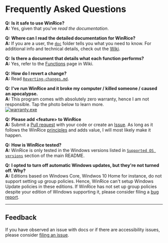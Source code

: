 # Frequently Asked Questions

**Q:** **Is it safe to use WinRice?**  
**A:** Yes, given that you've _read the documentation_.

**Q:** **Where can I read the detailed documentation for WinRice?**  
**A:** If you are a user, the [`doc`](https://github.com/pratyakshm/WinRice/tree/main/doc) folder tells you what you need to know.
For additional info and technical details, check out the [Wiki](https://github.com/pratyakshm/WinRice/wiki).

**Q:** **Is there a document that details what each function performs?**  
**A:** Yes, refer to the [Functions](https://github.com/pratyakshm/WinRice/wiki/Functions) page in Wiki.

**Q:** **How do I revert a change?**  
**A:** Read [`Reverting-changes.md`](https://github.com/pratyakshm/WinRice/blob/main/doc/Reverting-changes.md).

**Q:** **I've run WinRice and it broke my computer / killed someone / caused an apocalypse.**  
**A:** This program comes with absolutely zero warranty, hence I am not responsible. Tap the photo below to learn more.  
[![warranty.exe](https://i.imgur.com/lfqKSzz.png)](https://github.com/pratyakshm/WinRice/blob/main/LICENSE#L589-L598)

**Q:** **Please add &lt;feature&gt; to WinRice**  
**A:** Submit a [Pull request](https://github.com/pratyakshm/WinRice/pulls) with your code or create an [Issue](https://github.com/pratyakshm/WinRice/issues). As long as it follows the WinRice [principles](https://github.com/pratyakshm/WinRice/wiki/Principles) and adds value, I will most likely make it happen.

**Q:** **How is WinRice tested?**  
**A:** WinRice is only tested in the Windows versions listed in [`Supported OS versions`](https://github.com/pratyakshm/WinRice#supported-os-versions) section of the main README.

**Q:** **I opted to turn off automatic Windows updates, but they're not turned off. Why?**  
**A:** Editions based on Windows Core, Windwos 10 Home for instance, do not support setting up group policies. Hence, WinRice can't setup Windows Update policies in these editions.
If WinRice has not set up group policies despite your edition of Windows supporting it, please consider filing a [bug report](https://github.com/pratyakshm/WinRice/issues/new?assignees=pratyakshm&labels=Issue-Bug&template=bug_report.yaml&title=Bug%3A+).

---

## Feedback

If you have observed an issue with docs or if there are accessibility issues, please consider [filing an issue](https://github.com/pratyakshm/WinRice/issues/new?assignees=pratyakshm&labels=Issue-Docs&template=doc_issue.yaml&title=Docs+issue%3A+).

